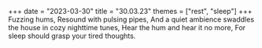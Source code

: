 +++
date = "2023-03-30"
title = "30.03.23"
themes = ["rest", "sleep"]
+++
Fuzzing hums,
Resound with pulsing pipes,
And a quiet ambience swaddles the house in cozy nighttime tunes,
Hear the hum and hear it no more,
For sleep should grasp your tired thoughts.
